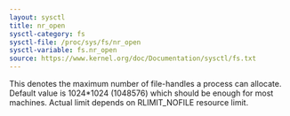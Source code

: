 ```yaml
---
layout: sysctl
title: nr_open
sysctl-category: fs
sysctl-file: /proc/sys/fs/nr_open
sysctl-variable: fs.nr_open
source: https://www.kernel.org/doc/Documentation/sysctl/fs.txt
---
```


This denotes the maximum number of file-handles a process can
allocate. Default value is 1024*1024 (1048576) which should be
enough for most machines. Actual limit depends on RLIMIT_NOFILE
resource limit.

